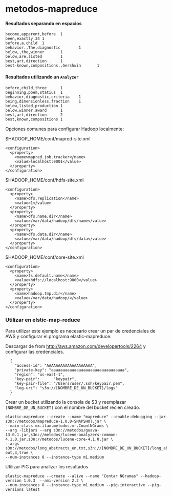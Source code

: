 metodos-mapreduce
=================

#### Resultados separando en espacios

```
become,apparent,before  1
been,exactly,34 1
before,a,child  1
behavior.,The,diagnostic        1
below,,the,winner       1
below,are,listed        1
best,art,direction      1
best-known,compositions.,Gershwin       1
```

#### Resultados utilizando un `Analyzer`

```
before,child,three      1
beginning,poem,statius  1
behavior,diagnostic,criteria    1
being,dimensionless,fraction    1
below,listed,production 1
below,winner,award      1
best,art,direction      2
best,known,compositions 1
```




Opciones comunes para configurar Hadoop localmente:


$HADOOP_HOME/conf/mapred-site.xml
```
<configuration>
  <property>
    <name>mapred.job.tracker</name>
    <value>localhost:9001</value>
  </property>
</configuration>
```


$HADOOP_HOME/conf/hdfs-site.xml 
```
<configuration>
  <property>
    <name>dfs.replication</name>
    <value>1</value>
  </property>
  <property>
    <name>dfs.name.dir</name>
    <value>/var/data/hadoop/dfs/name</value>
  </property>
  <property>
    <name>dfs.data.dir</name>
    <value>/var/data/hadoop/dfs/data</value>
  </property>
</configuration>
```


$HADOOP_HOME/conf/core-site.xml
```
<configuration>
  <property>
    <name>fs.default.name</name>
    <value>hdfs://localhost:9000</value>
  </property>
  <property>
    <name>hadoop.tmp.dir</name>
    <value>/var/data/hadoop/</value>
  </property>
</configuration>
```

### Utilizar en elstic-map-reduce

Para utilizar este ejemplo es necesario crear un par de credenciales de AWS y configurar el programa elastic-mapreduce:

Descargar de from http://aws.amazon.com/developertools/2264 y configurar las credenciales.

```
  {
    "access-id": "AAAAAAAAAAAAAAAAAAAA",
    "private-key": "aaaaaaaaaaaaaaaaaaaaaaaaaaaaaaaa",
    "region": "us-east-1",
    "key-pair":      "keypair",
    "key-pair-file": "/Users/user/.ssh/keypair.pem",
    "log-uri": "s3n://[NOMBRE_DE_UN_BUCKET]/logs"
  }
```

Crear un bucket utilizando la consola de S3 y reemplazar `[NOMBRE_DE_UN_BUCKET]` con el nombre del bucket recien creado.

```
elastic-mapreduce --create --name "mapreduce" --enable-debugging --jar s3n://metodos/mapreduce-1.0.0-SNAPSHOT.jar \
--main-class mx.itam.metodos.mr.CountNGrams \
--arg -libjars --arg s3n://metodos/guava-13.0.1.jar,s3n://metodos/lucene-analyzers-common-4.1.0.jar,s3n://metodos/lucene-core-4.1.0.jar \
--args s3n://metodos/long_abstracts_en.txt,s3n://[NOMBRE_DE_UN_BUCKET]/long_abstracts_en-out,3,true \
--num-instances 8 --instance-type m1.medium
```

Utilizar PIG para analizar los resultados

```
elastic-mapreduce --create --alive --name "Contar NGramas" --hadoop-version 1.0.3  --ami-version 2.2 \
--num-instances 8 --instance-type m1.medium --pig-interactive --pig-versions latest
```
